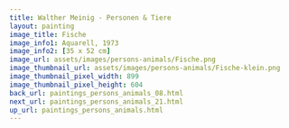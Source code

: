```yaml
---
title: Walther Meinig - Personen & Tiere
layout: painting
image_title: Fische
image_info1: Aquarell, 1973
image_info2: [35 x 52 cm]
image_url: assets/images/persons-animals/Fische.png
image_thumbnail_url: assets/images/persons-animals/Fische-klein.png
image_thumbnail_pixel_width: 899
image_thumbnail_pixel_height: 604
back_url: paintings_persons_animals_08.html
next_url: paintings_persons_animals_21.html
up_url: paintings_persons_animals.html
---
```


